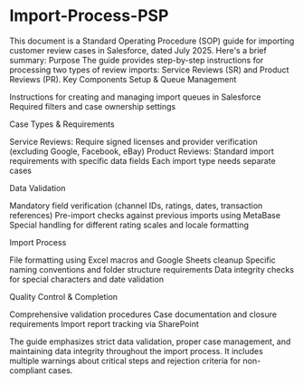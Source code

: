 # Import-Process-PSP

This document is a Standard Operating Procedure (SOP) guide for importing customer review cases in Salesforce, dated July 2025. Here's a brief summary:
Purpose
The guide provides step-by-step instructions for processing two types of review imports: Service Reviews (SR) and Product Reviews (PR).
Key Components
Setup & Queue Management

Instructions for creating and managing import queues in Salesforce
Required filters and case ownership settings

Case Types & Requirements

Service Reviews: Require signed licenses and provider verification (excluding Google, Facebook, eBay)
Product Reviews: Standard import requirements with specific data fields
Each import type needs separate cases

Data Validation

Mandatory field verification (channel IDs, ratings, dates, transaction references)
Pre-import checks against previous imports using MetaBase
Special handling for different rating scales and locale formatting

Import Process

File formatting using Excel macros and Google Sheets cleanup
Specific naming conventions and folder structure requirements
Data integrity checks for special characters and date validation

Quality Control & Completion

Comprehensive validation procedures
Case documentation and closure requirements
Import report tracking via SharePoint

The guide emphasizes strict data validation, proper case management, and maintaining data integrity throughout the import process. It includes multiple warnings about critical steps and rejection criteria for non-compliant cases.
